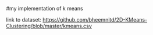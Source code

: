 #my implementation of k means

link to dataset: https://github.com/bheemnitd/2D-KMeans-Clustering/blob/master/kmeans.csv

